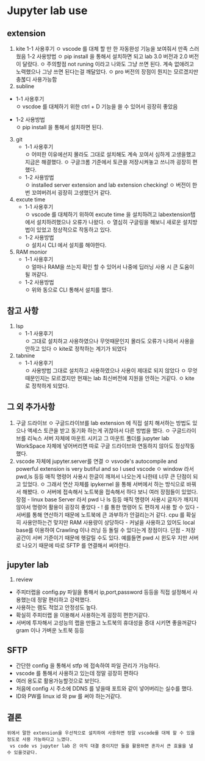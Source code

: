 # Jupyter lab use
## extension
1. kite
    1-1 사용후기
        ㅇ vscode 를 대체 할 만 한 자동완성 기능을 보여줘서 만족 스러웠음
    1-2 사용방법
        ㅇ pip install 을 통해서 설치하면 되고 lab 3.0 버전과 2.0 버전이 달랐다.
        ㅇ 주의할점 not runing 이라고 나와도 그냥 쓰면 된다. 계속 없애려고 노력했으나 그냥 쓰면 된다는걸 깨달았다.
        ㅇ pro 버전의 장점이 뭔지는 모르겠지만 충붆디 사용가능함
2. subline

- 1-1 사용후기<br>
       ㅇ vscdoe 를 대체하기 위한 ctrl + D 기능을 쓸 수 있어서 굉장히 좋았음

- 1-2 사용방법<br>
        ㅇ pip install 을 통해서 설치하면 된다.

3. git 
    - 1-1 사용후기<br>
            ㅇ 어떠한 이유에선지 몰라도 그대로 설치해도 계속 꼬여서 심하게 고생을했고 지금은 해결했다.
            ㅇ 구글크롬 기준에서 토큰을 저장시켜놓고 쓰니까 굉장히 편했다.
    - 1-2 사용방법<br>
            ㅇ installed server extension and lab extension checking!
            ㅇ 버전이 한번 꼬여버려서 굉장히 고생했던거 같다.
4. excute time 
    - 1-1 사용후기<br>
            ㅇ  vscode 를 대체하기 위하여 excute time 을 설치하려고 labextension탭에서 설치하려했으나 오류가 나왔다. 
            ㅇ 열심히 구글링을 해보니 새로운 설치방법이 있었고 정상적으로 작동하고 있다.
    - 1-2 사용방법<br>
            ㅇ 설치시 CLI 에서 설치를 해야한다.
5. RAM monior 
    - 1-1 사용후기<br>
            ㅇ 얼마나 RAM을 쓰는지 확인 할 수 있어서 나중에 딥러닝 사용 시 큰 도움이 될 꺼같다.
    - 1-2 사용방법<br>
            ㅇ 위와 동으로 CLI 통해서 설치를 했다.

## 참고 사항
1. lsp
    - 1-1 사용후기<br>
            ㅇ 그대로 설치하고 사용하였으나 무엇때문인지 몰라도 오류가 나와서 사용을 안하고 있다
            ㅇ kite로 정착하는 계기가 되었다
2. tabnine 
    - 1-1 사용후기<br>
            ㅇ 사용방법 그대로 설치하고 사용하였으나 사용이 제대로 되지 않았다
            ㅇ 무엇때문인지는 모르겠지만 현재는 lab 최신버전에 지원을 안하는 거같다. 
            ㅇ kite로 정착하게 되었다.
## 그 외 추가사항
1. 구글 드라이브
    ㅇ 구글드라이브를 lab extension 에 직접 설치 해서하는 방법도 있으나 액세스 토큰을 받고 동기화 하는게 귀찮아서 다른 방법을 했다.
    ㅇ 구글드라이브를 리눅스 서버 자체에 마운트 시키고 그 마운트 폴더를 jupyter lab WorkSpace 자체에 넣어버리면 따로 구글 드라이브와 연동하지 않아도 정상작동했다.
2. vscode 자체에 jupyter.server를 연결
    ㅇ vsvode's autocompile and powerful extension is very butiful and so I used vscode
    ㅇ window 라서 pwd,ls 등등 매직 명령어 사용시 한글이 깨져서 나오는게 나한테 너무 큰 단점이 되고 있었다.
    ㅇ 그래서 연산 자체를 ipykernel 을 통해 서버에서 하는 방식으로 바꿔서 해봤다.
    ㅇ 서버에 접속해서 노트북을 접속해서 하다 보니 여러 장점들이 있었다.
        장점
            - linux base Server 라서 pwd 나 ls 등등 매직 명령어 사용시 글자가 깨지지 않아서 명령어 활용이 굉장히 좋았다
            - ! 를 통한 명령어 도 편하게 사용 할 수 있다
            -  서버를 통해 연산하기 때문에 노트북에 큰 과부하가 안걸리는거 같다. cpu 를 확실히 사용안하는건 맞지만 RAM 사용량이 상당하다
            -  커널을 사용하고 있어도 local base를 이용하여 Crawling 이나 러닝 등  돌릴 수 있다는게 장점이다.
        단점
            - 저장 공간이 서버 기준이기 때문에 헷갈릴 수도 있다. 예를들면 pwd 시 윈도우 지만 서버로 나오기 때문에 따로 SFTP 를 연결해서 써야한다.

## jupyter lab
1. review
- 주피터랩을 config.py 파일을 통해서 ip,port,password 등등을 직접 설정해서 사용했는데 정말 편리하고 강력했다.
- 사용하는 램도 적었고 안정성도 높다.
- 확실히 주피터랩 을 이용해서 사용하는게 굉장히 편한거같다.
- 서버에 투자해서 고성능의 랩을 만들고 노트북의 휴대성을 증대 시키면 좋을꺼같다 gram 이나 가벼운 노트북 등등
## SFTP
- 간단한 config 을 통해서 stfp 에 접속하여 파일 관리가 가능하다.
- vscode 를 통해서 사용하고 있는데 정말 굉장히 편하다
- 여러 용도로 활용가능할것으로 보인다.
- 처음에 config 시 주소에  DDNS 를 넣을때 포트와 같이 넣어버리는 실수를 했다.
- ID와 PW를 linux id 와 pw 를 써야 하는거같다.




## 결론
    위에서 말한 extension을 우선적으로 설치하여 사용하면 정말 vscode를 대체 할 수 있을 정도로 사용 가능하다고 느꼈다.
     vs code vs jupyter lab 은 아직 대결 중이지만 둘을 활용하면 혼자서 큰 효율을 낼 수 있을것같다.
